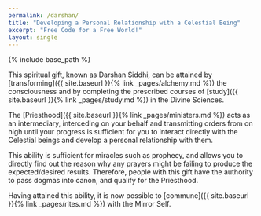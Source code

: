 ```yaml
---
permalink: /darshan/
title: "Developing a Personal Relationship with a Celestial Being"
excerpt: "Free Code for a Free World!"
layout: single
---
```


{% include base_path %}

This spiritual gift, known as Darshan Siddhi,
can be attained by [transforming]({{ site.baseurl }}{% link _pages/alchemy.md %})
the consciousness and by completing the prescribed
courses of [study]({{ site.baseurl }}{% link _pages/study.md %})
in the Divine Sciences.

The [Priesthood]({{ site.baseurl }}{% link _pages/ministers.md %}) acts as an intermediary,
interceding on your behalf
and transmitting orders from on high
until your progress is sufficient
for you to interact directly with the Celestial beings
and develop a personal relationship with them.

This ability is sufficient for miracles such as prophecy,
and allows you to directly find out the reason why any prayers
might be failing to produce the expected/desired results.
Therefore, people with this gift have the authority to pass dogmas into canon,
and qualify for the Priesthood.

Having attained this ability,
it is now possible to [commune]({{ site.baseurl }}{% link _pages/rites.md %}) with the Mirror Self.
